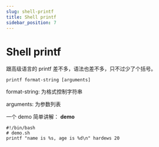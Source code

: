 ```yaml
---
slug: shell-printf
title: Shell printf
sidebar_position: 7
---
```


# Shell printf

跟高级语言的 printf 差不多，语法也差不多，只不过少了个括号。

```shell
printf format-string [arguments]
```

format-string: 为格式控制字符串

arguments: 为参数列表

一个 demo 简单讲解：
**demo**

```shell
#!/bin/bash
# demo.sh
printf "name is %s, age is %d\n" hardews 20
```

